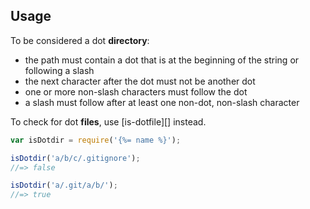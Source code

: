 ## Usage

To be considered a dot **directory**:

- the path must contain a dot that is at the beginning of the string or following a slash 
- the next character after the dot must not be another dot
- one or more non-slash characters must follow the dot
- a slash must follow after at least one non-dot, non-slash character

To check for dot **files**, use [is-dotfile][] instead.

```js
var isDotdir = require('{%= name %}');

isDotdir('a/b/c/.gitignore');
//=> false

isDotdir('a/.git/a/b/');
//=> true
```

